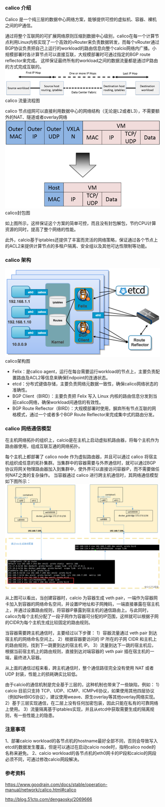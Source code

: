 ### calico 介绍
Calico 是一个纯三层的数据中心网络方案，能够提供可控的虚拟机、容器、裸机之间的IP通信。

通过将整个互联网的可扩展网络原则压缩到数据中心级别，calico在每一个计算节点利用Linux内核实现了一个高效的vRouter来负责数据转发，而每个vRouter通过BGP协议负责把自己上运行的workload的路由信息向整个calcio网络内广播。小规模部署时各计算节点可以直接互联，大规模部署时可通过指定的BGP route reflector来完成。
这样保证最终所有的workload之间的数据流量都是通过IP路由的方式完成互联的。
![image](image/calico流量流程图.png)
calico 流量流程图

calico 节点组网可以直接利用数据中心的网络结构（无论是L2或者L3），不需要额外的NAT、隧道或者overlay网络
![image](image/calico封包图.png)
calico封包图

如上图所示，这样保证这个方案的简单可控，而且没有封包解包，节约CPU计算资源的同时，提高了整个网络的性能。

此外，calcio基于iptables还提供了丰富而灵活的网络策略，保证通过各个节点上的ACL2来提供计算节点的多租户隔离、安全组以及其他可达性限制等功能。


### calico 架构
![image](image/calico架构图.png)
calico架构图

* Felix：是calico agent，运行在每台需要运行workload的节点上，主要负责配置路由及ACL2等信息来确保Endpoint的连通状态。
* etcd：分布式键值存储，主要负责网络元数据一致性，确保calico网络状态的准确性。
* BGP Client（BIRD）：主要负责把 Felix 写入 Linux 内核的路由信息分发到当前calico网络，确保workload间通信的有效性。
* BGP Route Reflector（BIRD）：大规模部署时使用，摒弃所有节点互联的网格模式，通过一个或者多个BGP Route Reflector来完成集中式的路由分发。

### calico 网络通信模型
在主机网络拓扑的组织上，calcio是在主机上启动虚拟机路由器，将每个主机作为路由器使用，组成互联互通的网络拓扑。


每个主机上都部署了 calico node 作为虚拟路由器，并且可以通过 calico 将宿主机组织成任意的拓扑集群。当集群中的容器需要与外界通信时，就可以通过BGP协议将网关物理路由器加入到集群中，使外界可以直接访问容器IP，而不需要做任何NAT之类的复杂操作。
当容器通过 calico 进行跨主机通信时，其网络通信模型如下图所示：
![image](image/calico网络通信模型.png)

从上图可以看出，当创建容器时，calcio 为容器生成 veth pair，一端作为容器网卡加入到容器的网络命名空间，并设置IP地址和子网掩码，一端直接暴露在宿主机上，并通过设置路由规则，将容器IP暴露到宿主机的通信路由上。与此同时，calico为每个主机分配了一段子网作为容器可分配的IP范围，这样就可以根据子网的CIDR为每个主机生成比较固定的路由规则。

当容器需要跨主机通信时，主要经过以下步骤：
1）容器流量通过 veth pair 到达宿主机的网络命名空间上。
2）根据容器要访问的 IP 所在的子网 CIDR 和主机上的路由规则，找到下一跳要到达的宿主机 IP。
3）流量到达下一跳的宿主机后，根据当前宿主机上的路由规则，直接到达对端容器的 veth pair 插在宿主机的一端，最终进入容器。

从上面的通信过程来看，跨主机通信时，整个通信路径完全没有使用 NAT 或者 UDP 封装，性能上的损耗确实比较低。

由于calcio的通信机制是完全基于三层的，这种机制也带来了一些缺陷，例如：
1）calcio 目前只支持 TCP、UDP、ICMP、ICMPv6协议，如果使用其他四层协议（例如NetBIOS协议），建议使用weave、原生overlay等其他overlay网络实现。
2）基于三层实现通信，在二层上没有任何加密包装，因此只能在私有的可靠网络上使用。
3）流量隔离基于iptables实现，并且从etcd中获取需要生成的隔离规则，有一些性能上的隐患。


### 注意事项
1、部署calcio workload的各节点机的hostname最好全部不同，否则会导致写入etcd的数据发生覆盖，但是可以通过在启动calcio node时，指明calico node的名称来避免。
2、calcio workload的各节点机的eth0网卡的IP段和calcio的网段必须不同，可通过修改calcio网段解决。




### 参考资料
https://www.goodrain.com/docs/stable/operation-manual/network/calico.html#calico

http://blog.51cto.com/dengaosky/2069666